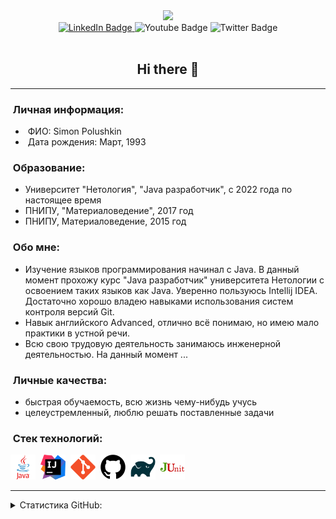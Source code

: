 <div id="header" align="center">
  <img src="https://media.giphy.com/media/l3q2WMhNcyFOWP280/giphy.gif" width="150"/>
  <div id="badges">
    <a href="https://www.linkedin.com/in/simon-polushkin-76aabb152">
    <img src="https://img.shields.io/badge/LinkedIn-blue?style=for-the-badge&logo=linkedin&logoColor=white" alt="LinkedIn Badge"/>
    </a>
    <img src="https://img.shields.io/badge/YouTube-red?style=for-the-badge&logo=youtube&logoColor=white" alt="Youtube Badge"/>
    <img src="https://img.shields.io/badge/Twitter-blue?style=for-the-badge&logo=twitter&logoColor=white" alt="Twitter Badge"/>
  </div>
  <img src="https://komarev.com/ghpvc/?username=SimonIsNotAvailable&style=flat-square&color=blue" alt=""/>
 <h2> Hi there 👋 </h2>
</div>

---

### &nbsp;Личная информация:

* &nbsp;ФИО: Simon Polushkin
* &nbsp;Дата рождения: Март, 1993


### &nbsp;Образование:
* Университет "Нетология", "Java разработчик", с 2022 года по настоящее время
* ПНИПУ,  "Материаловедение", 2017 год
* ПНИПУ, Материаловедение, 2015 год

### &nbsp;Обо мне:
* Изучение языков программирования начинал с Java. В данный момент прохожу курс "Java разработчик" университета Нетологии с освоением таких языков как Java. Уверенно пользуюсь Intellij IDEA. Достаточно хорошо владею навыками использования систем контроля версий Git.
* Навык английского Advanced, отлично всё понимаю, но имею мало практики в устной речи.
* Всю свою трудовую деятельность занимаюсь инженерной деятельностью. На данный момент ...


### &nbsp;Личные качества:
* быстрая обучаемость, всю жизнь чему-нибудь учусь
* целеустремленный, люблю решать поставленные задачи


### &nbsp;Стек технологий:

<div>
  <img src="https://github.com/mcmouse88/mcmouse88/blob/main/logo/java.svg" title="Java" alt="Java" width="40" height="40"/>&nbsp;
  <img src="https://github.com/mcmouse88/mcmouse88/blob/main/logo/intellij_idea.png" title="Intellij Idea" alt="Intellij Idea" width="40" height="40"/>&nbsp;
  <img src="https://github.com/mcmouse88/mcmouse88/blob/main/logo/git.svg" title="Git" alt="Git " width="40" height="40"/>&nbsp;
  <img src="https://github.com/mcmouse88/mcmouse88/blob/main/logo/github.png"  title="GitHub" alt="GitHub" width="40" height="40"/>&nbsp;
  <img src="https://github.com/mcmouse88/mcmouse88/blob/main/logo/gradle.svg" title="Gradle"  alt="Gradle" width="40" height="40"/>&nbsp;
  <img src="https://github.com/mcmouse88/mcmouse88/blob/main/logo/junit4.png" title="JUnit"  alt="JUnit" width="40" height="40"/>&nbsp;
  </div>

---

<details>
<summary>Статистика GitHub:</summary>
<p align="left">
<a href="https://github.com/SimonIsNotAvailable">
  <img height="180em" src="https://github-readme-stats-eight-theta.vercel.app/api?username=SimonIsNotAvailable&show_icons=true&theme=algolia&include_all_commits=true&count_private=true"/>
  </a>
</p>
<p align="left">
<a href="https://github.com/SimonIsNotAvailable">
  <img height="180em" src="http://github-readme-streak-stats.herokuapp.com?user=SimonIsNotAvailable&theme=algolia"/>
  </a>
</p>
<p align="left">
<a href="https://github.com/SimonIsNotAvailable">
<img height="180em" src="https://github-readme-stats-eight-theta.vercel.app/api/top-langs/?username=SimonIsNotAvailable&layout=compact&langs_count=8&theme=algolia"/>
</a>
</p>
</details>




